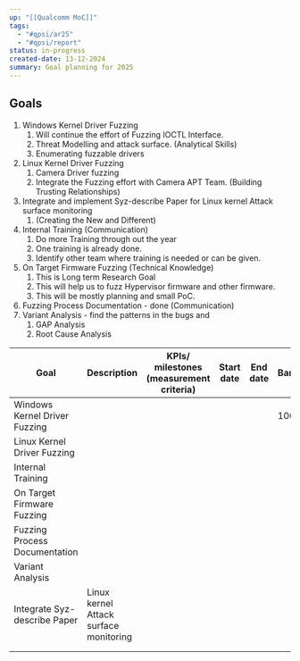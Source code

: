 ```yaml
---
up: "[[Qualcomm MoC]]"
tags:
  - "#qpsi/ar25"
  - "#qpsi/report"
status: in-progress
created-date: 13-12-2024
summary: Goal planning for 2025
---
```


## Goals

1. Windows Kernel Driver Fuzzing
	1. Will continue the effort of Fuzzing IOCTL Interface.
	2. Threat Modelling and attack surface. (Analytical Skills)
	3. Enumerating fuzzable drivers
2. Linux Kernel Driver Fuzzing
	1. Camera Driver fuzzing
	2. Integrate the Fuzzing effort with Camera APT Team. (Building Trusting Relationships)
3. Integrate and implement Syz-describe Paper for Linux kernel Attack surface monitoring
	1. (Creating the New and Different)
4. Internal Training (Communication)
	1. Do more Training through out the year
	2. One training is already done.
	3. Identify other team where training is needed or can be given.
5. On Target Firmware Fuzzing (Technical Knowledge)
	1. This is Long term Research Goal
	2. This will help us to fuzz Hypervisor firmware and other firmware.
	3. This will be mostly planning and small PoC.
6. Fuzzing Process Documentation - done (Communication)
7. Variant Analysis - find the patterns in the bugs and 
	1. GAP Analysis
	2. Root Cause Analysis


| Goal                          | Description                            | KPIs/ milestones (measurement criteria) | Start date | End date | Bandwidth | Qualcomm behaviors         |
| ----------------------------- | -------------------------------------- | --------------------------------------- | ---------- | -------- | --------- | -------------------------- |
| Windows Kernel Driver Fuzzing |                                        |                                         |            |          | 100       | Analytical Skills          |
| Linux Kernel Driver Fuzzing   |                                        |                                         |            |          |           | Analytical Skills          |
| Internal Training             |                                        |                                         |            |          |           | Communication              |
| On Target Firmware Fuzzing    |                                        |                                         |            |          |           | Technical Knowledge        |
| Fuzzing Process Documentation |                                        |                                         |            |          |           | Communication              |
| Variant Analysis              |                                        |                                         |            |          |           | Creating new and different |
| Integrate Syz-describe Paper  | Linux kernel Attack surface monitoring |                                         |            |          |           |                            |
|                               |                                        |                                         |            |          |           |                            |
|                               |                                        |                                         |            |          |           |                            |